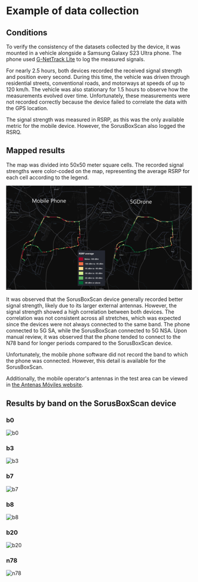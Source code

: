 # Example of data collection

## Conditions
To verify the consistency of the datasets collected by the device, it was mounted in a vehicle alongside a Samsung Galaxy S23 Ultra phone. The phone used [G-NetTrack Lite](https://gyokovsolutions.com/g-nettrack/) to log the measured signals.

For nearly 2.5 hours, both devices recorded the received signal strength and position every second. During this time, the vehicle was driven through residential streets, conventional roads, and motorways at speeds of up to 120 km/h. The vehicle was also stationary for 1.5 hours to observe how the measurements evolved over time. Unfortunately, these measurements were not recorded correctly because the device failed to correlate the data with the GPS location.

The signal strength was measured in RSRP, as this was the only available metric for the mobile device. However, the SorusBoxScan also logged the RSRQ.

## Mapped results

The map was divided into 50x50 meter square cells. The recorded signal strengths were color-coded on the map, representing the average RSRP for each cell according to the legend.

![Map with the average RSRP for the mobile phone and the SorusBoxScan device](img/map-comparison.png)

It was observed that the SorusBoxScan device generally recorded better signal strength, likely due to its larger external antennas. However, the signal strength showed a high correlation between both devices. The correlation was not consistent across all stretches, which was expected since the devices were not always connected to the same band. The phone connected to 5G SA, while the SorusBoxScan connected to 5G NSA. Upon manual review, it was observed that the phone tended to connect to the N78 band for longer periods compared to the SorusBoxScan device.

Unfortunately, the mobile phone software did not record the band to which the phone was connected. However, this detail is available for the SorusBoxScan.

Additionally, the mobile operator's antennas in the test area can be viewed in [the Antenas Móviles website](https://www.antenasmoviles.es/?b&B1&B3&B7&B8&B20&B38&5GL&5G&5GH&ms&/#14/40.2507/-3.7220/osm).

## Results by band on the SorusBoxScan device
### b0
![b0](img/band-maps/b0.png)

### b3
![b3](img/band-maps/b3.png)

### b7
![b7](img/band-maps/b7.png)

### b8
![b8](img/band-maps/b8.png)

### b20
![b20](img/band-maps/b20.png)

### n78
![n78](img/band-maps/n78.png)
